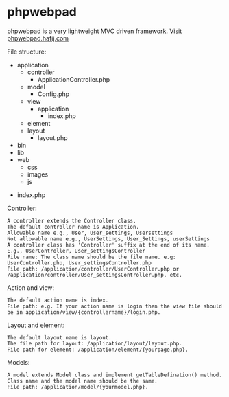 # phpwebpad
phpwebpad is a very lightweight MVC driven framework. Visit <a href="http://phpwebpad.hafij.com" target="_blank">phpwebpad.hafij.com</a>

File structure:
+ application
   + controller
     - ApplicationController.php
   + model
     - Config.php
   + view
     + application
       - index.php
   - element
   + layout
     - layout.php
+ bin
+ lib
+ web
   + css
   + images
   + js
- index.php


Controller:

    A controller extends the Controller class.
    The default controller name is Application.
    Allowable name e.g., User, User_settings, Usersettings
    Not allowable name e.g., UserSettings, User_Settings, userSettings
    A controller class has 'Controller' suffix at the end of its name. E.g., UserController, User_settingsController
    File name: The class name should be the file name. e.g: UserController.php, User_settingsController.php
    File path: /application/controller/UserController.php or /application/controller/User_settingsController.php, etc.


Action and view:

    The default action name is index.
    File path: e.g. If your action name is login then the view file should be in application/view/{controllername}/login.php.

Layout and element:

    The default layout name is layout.
    The file path for layout: /application/layout/layout.php.
    File path for element: /application/element/{yourpage.php}.

Models:

    A model extends Model class and implement getTableDefination() method.
    Class name and the model name should be the same.
    File path: /application/model/{yourmodel.php}.




